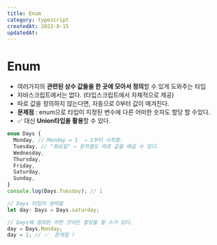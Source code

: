 ```yaml
---
title: Enum
category: typescript
createdAt: 2022-8-15
updatedAt:
---
```


# Enum

- 여러가지의 **관련된 상수 값들을 한 곳에 모아서 정의**할 수 있게 도와주는 타입
- 자바스크립트에서는 없다. (타입스크립트에서 자체적으로 제공)
- 따로 값을 정의하지 않는다면, 자동으로 0부터 값이 매겨진다.
- **문제점** : enum으로 타입이 지정된 변수에 다른 어떠한 숫자도 할당 할 수있다.
- ✅ 대신 **Union타입을 활용**할 수 있다.

```typescript
enum Days {
  Monday, // Monday = 1  → 1부터 시작함.
  Tuesday, // "화요일" → 문자열도 따로 값을 매길 수 있다.
  Wednesday,
  Thursday,
  Friday,
  Saturday,
  Sunday,
}
console.log(Days.Tuesday); // 1

// Days 타입이 생략됨
let day: Days = Days.saturday;

// Days에 정의된 어떤 것이든 할당을 할 수가 있다.
day = Days.Monday;
day = 1; // ✅  문제점 !
```
